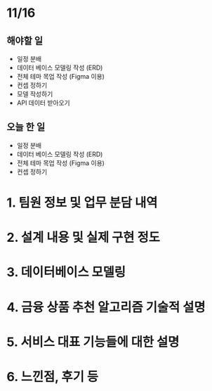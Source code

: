 # 11/16
## 해야할 일
- 일정 분배
- 데이터 베이스 모델링 작성 (ERD)
- 전체 테마 목업 작성 (Figma 이용)
- 컨셉 정하기
- 모델 작성하기
- API 데이터 받아오기

## 오늘 한 일
- 일정 분배
- 데이터 베이스 모델링 작성 (ERD)
- 전체 테마 목업 작성 (Figma 이용)
- 컨셉 정하기
  

# 1. 팀원 정보  및 업무 분담 내역

# 2. 설계 내용 및 실제 구현 정도

# 3. 데이터베이스 모델링

# 4. 금융 상품 추천 알고리즘 기술적 설명

# 5. 서비스 대표 기능들에 대한 설명

# 6. 느낀점, 후기 등

